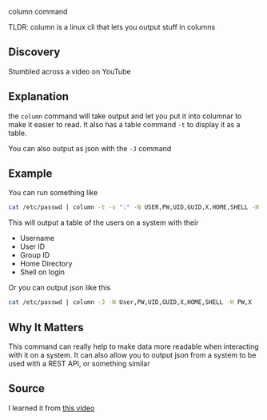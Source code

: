 column command

TLDR: column is a linux cli that lets you output stuff in columns

## Discovery
Stumbled across a video on YouTube

## Explanation
the `column` command will take output and let you put it into columnar to make it easier to read. It also has a table command `-t` to display it as a table. 

You can also output as json with the `-J` command

## Example

You can run something like 

```bash
cat /etc/passwd | column -t -s ":" -N USER,PW,UID,GUID,X,HOME,SHELL -H PW,X 

```

This will output a table of the users on a system with their 

- Username
- User ID
- Group ID
- Home Directory
- Shell on login

Or you can output json like this

```bash
cat /etc/passwd | column -J -N User,PW,UID,GUID,X,HOME,SHELL -H PW,X
```

## Why It Matters

This command can really help to make data more readable when interacting with it on a system. It can also allow you to output json from a system to be used with a REST API, or something similar

## Source
I learned it from [this video](https://youtu.be/uL7KvRskeog?si=iZDo_fg5cXVDRftR)
